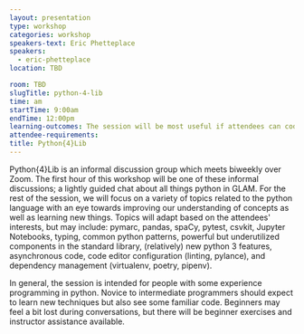 ```yaml
---
layout: presentation
type: workshop
categories: workshop
speakers-text: Eric Phetteplace
speakers:
  - eric-phetteplace
location: TBD

room: TBD
slugTitle: python-4-lib
time: am
startTime: 9:00am
endTime: 12:00pm
learning-outcomes: The session will be most useful if attendees can code at least a little bit in python. People who are totally new to the language are welcome but should expect parts of the conversation to be difficult to follow.
attendee-requirements:
title: Python{4}Lib
---
```

Python{4}Lib is an informal discussion group which meets biweekly over Zoom. The first hour of this workshop will be one of these informal discussions; a lightly guided chat about all things python in GLAM. For the rest of the session, we will focus on a variety of topics related to the python language with an eye towards improving our understanding of concepts as well as learning new things. Topics will adapt based on the attendees' interests, but may include: pymarc, pandas, spaCy, pytest, csvkit, Jupyter Notebooks, typing, common python patterns, powerful but underutilized components in the standard library, (relatively) new python 3 features, asynchronous code, code editor configuration (linting, pylance), and dependency management (virtualenv, poetry, pipenv).

In general, the session is intended for people with some experience programming in python. Novice to intermediate programmers should expect to learn new techniques but also see some familiar code. Beginners may feel a bit lost during conversations, but there will be beginner exercises and instructor assistance available.
